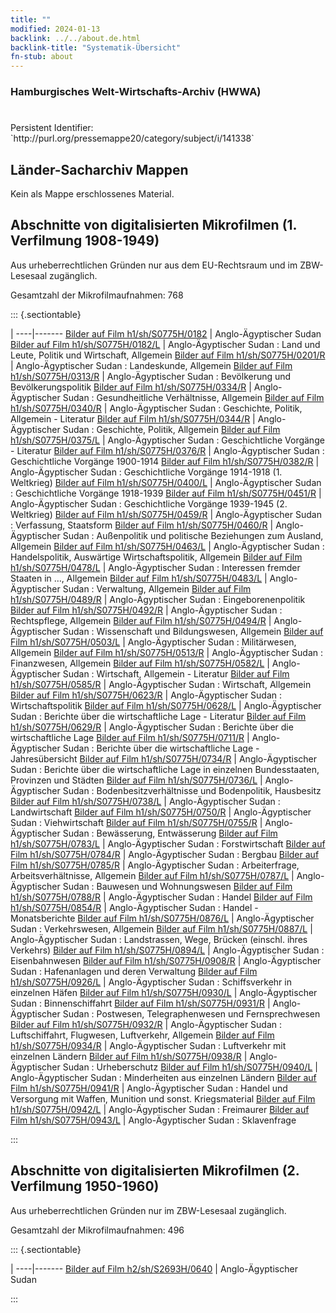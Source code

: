 ```yaml
---
title: ""
modified: 2024-01-13
backlink: ../../about.de.html
backlink-title: "Systematik-Übersicht"
fn-stub: about
---
```


### Hamburgisches Welt-Wirtschafts-Archiv (HWWA)

# 

<div class="hint">Persistent Identifier: `http://purl.org/pressemappe20/category/subject/i/141338`</div>







## Länder-Sacharchiv Mappen





Kein als Mappe erschlossenes Material.



<a id="filmsections" />

## Abschnitte von digitalisierten Mikrofilmen (1. Verfilmung 1908-1949)

<p>Aus urheberrechtlichen Gründen nur aus dem EU-Rechtsraum und im ZBW-Lesesaal zugänglich.</p>


<p>Gesamtzahl der Mikrofilmaufnahmen: 768</p>





::: {.sectiontable}

 | 
----|-------
<a class="btn" href="https://pm20.zbw.eu/film/h1/sh/S0775H/0182" rel="nofollow">Bilder auf Film h1/sh/S0775H/0182</a> | Anglo-Ägyptischer Sudan
<a class="btn" href="https://pm20.zbw.eu/film/h1/sh/S0775H/0182/L" rel="nofollow">Bilder auf Film h1/sh/S0775H/0182/L</a> | Anglo-Ägyptischer Sudan : Land und Leute, Politik und Wirtschaft, Allgemein
<a class="btn" href="https://pm20.zbw.eu/film/h1/sh/S0775H/0201/R" rel="nofollow">Bilder auf Film h1/sh/S0775H/0201/R</a> | Anglo-Ägyptischer Sudan : Landeskunde, Allgemein
<a class="btn" href="https://pm20.zbw.eu/film/h1/sh/S0775H/0313/R" rel="nofollow">Bilder auf Film h1/sh/S0775H/0313/R</a> | Anglo-Ägyptischer Sudan : Bevölkerung und Bevölkerungspolitik
<a class="btn" href="https://pm20.zbw.eu/film/h1/sh/S0775H/0334/R" rel="nofollow">Bilder auf Film h1/sh/S0775H/0334/R</a> | Anglo-Ägyptischer Sudan : Gesundheitliche Verhältnisse, Allgemein
<a class="btn" href="https://pm20.zbw.eu/film/h1/sh/S0775H/0340/R" rel="nofollow">Bilder auf Film h1/sh/S0775H/0340/R</a> | Anglo-Ägyptischer Sudan : Geschichte, Politik, Allgemein - Literatur
<a class="btn" href="https://pm20.zbw.eu/film/h1/sh/S0775H/0344/R" rel="nofollow">Bilder auf Film h1/sh/S0775H/0344/R</a> | Anglo-Ägyptischer Sudan : Geschichte, Politik, Allgemein
<a class="btn" href="https://pm20.zbw.eu/film/h1/sh/S0775H/0375/L" rel="nofollow">Bilder auf Film h1/sh/S0775H/0375/L</a> | Anglo-Ägyptischer Sudan : Geschichtliche Vorgänge - Literatur
<a class="btn" href="https://pm20.zbw.eu/film/h1/sh/S0775H/0376/R" rel="nofollow">Bilder auf Film h1/sh/S0775H/0376/R</a> | Anglo-Ägyptischer Sudan : Geschichtliche Vorgänge 1900-1914
<a class="btn" href="https://pm20.zbw.eu/film/h1/sh/S0775H/0382/R" rel="nofollow">Bilder auf Film h1/sh/S0775H/0382/R</a> | Anglo-Ägyptischer Sudan : Geschichtliche Vorgänge 1914-1918 (1. Weltkrieg)
<a class="btn" href="https://pm20.zbw.eu/film/h1/sh/S0775H/0400/L" rel="nofollow">Bilder auf Film h1/sh/S0775H/0400/L</a> | Anglo-Ägyptischer Sudan : Geschichtliche Vorgänge 1918-1939
<a class="btn" href="https://pm20.zbw.eu/film/h1/sh/S0775H/0451/R" rel="nofollow">Bilder auf Film h1/sh/S0775H/0451/R</a> | Anglo-Ägyptischer Sudan : Geschichtliche Vorgänge 1939-1945 (2. Weltkrieg)
<a class="btn" href="https://pm20.zbw.eu/film/h1/sh/S0775H/0459/R" rel="nofollow">Bilder auf Film h1/sh/S0775H/0459/R</a> | Anglo-Ägyptischer Sudan : Verfassung, Staatsform
<a class="btn" href="https://pm20.zbw.eu/film/h1/sh/S0775H/0460/R" rel="nofollow">Bilder auf Film h1/sh/S0775H/0460/R</a> | Anglo-Ägyptischer Sudan : Außenpolitik und politische Beziehungen zum Ausland, Allgemein
<a class="btn" href="https://pm20.zbw.eu/film/h1/sh/S0775H/0463/L" rel="nofollow">Bilder auf Film h1/sh/S0775H/0463/L</a> | Anglo-Ägyptischer Sudan : Handelspolitik, Auswärtige Wirtschaftspolitik, Allgemein
<a class="btn" href="https://pm20.zbw.eu/film/h1/sh/S0775H/0478/L" rel="nofollow">Bilder auf Film h1/sh/S0775H/0478/L</a> | Anglo-Ägyptischer Sudan : Interessen fremder Staaten in …, Allgemein
<a class="btn" href="https://pm20.zbw.eu/film/h1/sh/S0775H/0483/L" rel="nofollow">Bilder auf Film h1/sh/S0775H/0483/L</a> | Anglo-Ägyptischer Sudan : Verwaltung, Allgemein
<a class="btn" href="https://pm20.zbw.eu/film/h1/sh/S0775H/0489/R" rel="nofollow">Bilder auf Film h1/sh/S0775H/0489/R</a> | Anglo-Ägyptischer Sudan : Eingeborenenpolitik
<a class="btn" href="https://pm20.zbw.eu/film/h1/sh/S0775H/0492/R" rel="nofollow">Bilder auf Film h1/sh/S0775H/0492/R</a> | Anglo-Ägyptischer Sudan : Rechtspflege, Allgemein
<a class="btn" href="https://pm20.zbw.eu/film/h1/sh/S0775H/0494/R" rel="nofollow">Bilder auf Film h1/sh/S0775H/0494/R</a> | Anglo-Ägyptischer Sudan : Wissenschaft und Bildungswesen, Allgemein
<a class="btn" href="https://pm20.zbw.eu/film/h1/sh/S0775H/0503/L" rel="nofollow">Bilder auf Film h1/sh/S0775H/0503/L</a> | Anglo-Ägyptischer Sudan : Militärwesen, Allgemein
<a class="btn" href="https://pm20.zbw.eu/film/h1/sh/S0775H/0513/R" rel="nofollow">Bilder auf Film h1/sh/S0775H/0513/R</a> | Anglo-Ägyptischer Sudan : Finanzwesen, Allgemein
<a class="btn" href="https://pm20.zbw.eu/film/h1/sh/S0775H/0582/L" rel="nofollow">Bilder auf Film h1/sh/S0775H/0582/L</a> | Anglo-Ägyptischer Sudan : Wirtschaft, Allgemein - Literatur
<a class="btn" href="https://pm20.zbw.eu/film/h1/sh/S0775H/0585/R" rel="nofollow">Bilder auf Film h1/sh/S0775H/0585/R</a> | Anglo-Ägyptischer Sudan : Wirtschaft, Allgemein
<a class="btn" href="https://pm20.zbw.eu/film/h1/sh/S0775H/0623/R" rel="nofollow">Bilder auf Film h1/sh/S0775H/0623/R</a> | Anglo-Ägyptischer Sudan : Wirtschaftspolitik
<a class="btn" href="https://pm20.zbw.eu/film/h1/sh/S0775H/0628/L" rel="nofollow">Bilder auf Film h1/sh/S0775H/0628/L</a> | Anglo-Ägyptischer Sudan : Berichte über die wirtschaftliche Lage - Literatur
<a class="btn" href="https://pm20.zbw.eu/film/h1/sh/S0775H/0629/R" rel="nofollow">Bilder auf Film h1/sh/S0775H/0629/R</a> | Anglo-Ägyptischer Sudan : Berichte über die wirtschaftliche Lage
<a class="btn" href="https://pm20.zbw.eu/film/h1/sh/S0775H/0711/R" rel="nofollow">Bilder auf Film h1/sh/S0775H/0711/R</a> | Anglo-Ägyptischer Sudan : Berichte über die wirtschaftliche Lage - Jahresübersicht
<a class="btn" href="https://pm20.zbw.eu/film/h1/sh/S0775H/0734/R" rel="nofollow">Bilder auf Film h1/sh/S0775H/0734/R</a> | Anglo-Ägyptischer Sudan : Berichte über die wirtschaftliche Lage in einzelnen Bundesstaaten, Provinzen und Städten
<a class="btn" href="https://pm20.zbw.eu/film/h1/sh/S0775H/0736/L" rel="nofollow">Bilder auf Film h1/sh/S0775H/0736/L</a> | Anglo-Ägyptischer Sudan : Bodenbesitzverhältnisse und Bodenpolitik, Hausbesitz
<a class="btn" href="https://pm20.zbw.eu/film/h1/sh/S0775H/0738/L" rel="nofollow">Bilder auf Film h1/sh/S0775H/0738/L</a> | Anglo-Ägyptischer Sudan : Landwirtschaft
<a class="btn" href="https://pm20.zbw.eu/film/h1/sh/S0775H/0750/R" rel="nofollow">Bilder auf Film h1/sh/S0775H/0750/R</a> | Anglo-Ägyptischer Sudan : Viehwirtschaft
<a class="btn" href="https://pm20.zbw.eu/film/h1/sh/S0775H/0755/R" rel="nofollow">Bilder auf Film h1/sh/S0775H/0755/R</a> | Anglo-Ägyptischer Sudan : Bewässerung, Entwässerung
<a class="btn" href="https://pm20.zbw.eu/film/h1/sh/S0775H/0783/L" rel="nofollow">Bilder auf Film h1/sh/S0775H/0783/L</a> | Anglo-Ägyptischer Sudan : Forstwirtschaft
<a class="btn" href="https://pm20.zbw.eu/film/h1/sh/S0775H/0784/R" rel="nofollow">Bilder auf Film h1/sh/S0775H/0784/R</a> | Anglo-Ägyptischer Sudan : Bergbau
<a class="btn" href="https://pm20.zbw.eu/film/h1/sh/S0775H/0785/R" rel="nofollow">Bilder auf Film h1/sh/S0775H/0785/R</a> | Anglo-Ägyptischer Sudan : Arbeiterfrage, Arbeitsverhältnisse, Allgemein
<a class="btn" href="https://pm20.zbw.eu/film/h1/sh/S0775H/0787/L" rel="nofollow">Bilder auf Film h1/sh/S0775H/0787/L</a> | Anglo-Ägyptischer Sudan :  Bauwesen und Wohnungswesen
<a class="btn" href="https://pm20.zbw.eu/film/h1/sh/S0775H/0788/R" rel="nofollow">Bilder auf Film h1/sh/S0775H/0788/R</a> | Anglo-Ägyptischer Sudan :  Handel
<a class="btn" href="https://pm20.zbw.eu/film/h1/sh/S0775H/0854/R" rel="nofollow">Bilder auf Film h1/sh/S0775H/0854/R</a> | Anglo-Ägyptischer Sudan :  Handel - Monatsberichte
<a class="btn" href="https://pm20.zbw.eu/film/h1/sh/S0775H/0876/L" rel="nofollow">Bilder auf Film h1/sh/S0775H/0876/L</a> | Anglo-Ägyptischer Sudan :  Verkehrswesen, Allgemein
<a class="btn" href="https://pm20.zbw.eu/film/h1/sh/S0775H/0887/L" rel="nofollow">Bilder auf Film h1/sh/S0775H/0887/L</a> | Anglo-Ägyptischer Sudan :  Landstrassen, Wege, Brücken (einschl. ihres Verkehrs)
<a class="btn" href="https://pm20.zbw.eu/film/h1/sh/S0775H/0894/L" rel="nofollow">Bilder auf Film h1/sh/S0775H/0894/L</a> | Anglo-Ägyptischer Sudan :  Eisenbahnwesen
<a class="btn" href="https://pm20.zbw.eu/film/h1/sh/S0775H/0908/R" rel="nofollow">Bilder auf Film h1/sh/S0775H/0908/R</a> | Anglo-Ägyptischer Sudan :  Hafenanlagen und deren Verwaltung
<a class="btn" href="https://pm20.zbw.eu/film/h1/sh/S0775H/0926/L" rel="nofollow">Bilder auf Film h1/sh/S0775H/0926/L</a> | Anglo-Ägyptischer Sudan : Schiffsverkehr in einzelnen Häfen
<a class="btn" href="https://pm20.zbw.eu/film/h1/sh/S0775H/0930/L" rel="nofollow">Bilder auf Film h1/sh/S0775H/0930/L</a> | Anglo-Ägyptischer Sudan : Binnenschiffahrt
<a class="btn" href="https://pm20.zbw.eu/film/h1/sh/S0775H/0931/R" rel="nofollow">Bilder auf Film h1/sh/S0775H/0931/R</a> | Anglo-Ägyptischer Sudan : Postwesen, Telegraphenwesen und Fernsprechwesen
<a class="btn" href="https://pm20.zbw.eu/film/h1/sh/S0775H/0932/R" rel="nofollow">Bilder auf Film h1/sh/S0775H/0932/R</a> | Anglo-Ägyptischer Sudan : Luftschiffahrt, Flugwesen, Luftverkehr, Allgemein
<a class="btn" href="https://pm20.zbw.eu/film/h1/sh/S0775H/0934/R" rel="nofollow">Bilder auf Film h1/sh/S0775H/0934/R</a> | Anglo-Ägyptischer Sudan : Luftverkehr mit einzelnen Ländern
<a class="btn" href="https://pm20.zbw.eu/film/h1/sh/S0775H/0938/R" rel="nofollow">Bilder auf Film h1/sh/S0775H/0938/R</a> | Anglo-Ägyptischer Sudan : Urheberschutz
<a class="btn" href="https://pm20.zbw.eu/film/h1/sh/S0775H/0940/L" rel="nofollow">Bilder auf Film h1/sh/S0775H/0940/L</a> | Anglo-Ägyptischer Sudan : Minderheiten aus einzelnen Ländern
<a class="btn" href="https://pm20.zbw.eu/film/h1/sh/S0775H/0941/R" rel="nofollow">Bilder auf Film h1/sh/S0775H/0941/R</a> | Anglo-Ägyptischer Sudan : Handel und Versorgung mit Waffen, Munition und sonst. Kriegsmaterial
<a class="btn" href="https://pm20.zbw.eu/film/h1/sh/S0775H/0942/L" rel="nofollow">Bilder auf Film h1/sh/S0775H/0942/L</a> | Anglo-Ägyptischer Sudan : Freimaurer
<a class="btn" href="https://pm20.zbw.eu/film/h1/sh/S0775H/0943/L" rel="nofollow">Bilder auf Film h1/sh/S0775H/0943/L</a> | Anglo-Ägyptischer Sudan : Sklavenfrage


:::




## Abschnitte von digitalisierten Mikrofilmen (2. Verfilmung 1950-1960)

<p>Aus urheberrechtlichen Gründen nur im ZBW-Lesesaal zugänglich.</p>


<p>Gesamtzahl der Mikrofilmaufnahmen: 496</p>





::: {.sectiontable}

 | 
----|-------
<a class="btn" href="https://pm20.zbw.eu/film/h2/sh/S2693H/0640" rel="nofollow">Bilder auf Film h2/sh/S2693H/0640</a> | Anglo-Ägyptischer Sudan


:::
















